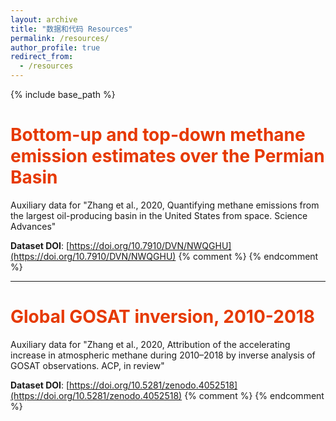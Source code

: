 ```yaml
---
layout: archive
title: "数据和代码 Resources"
permalink: /resources/
author_profile: true
redirect_from:
  - /resources
---
```

{% include base_path %}

# <font color="#e63900">Bottom-up and top-down methane emission estimates over the Permian Basin</font>
Auxiliary data for "Zhang et al., 2020, Quantifying methane emissions from the largest oil-producing basin in the United States from space. Science Advances"  

**Dataset DOI**: [https://doi.org/10.7910/DVN/NWQGHU](https://doi.org/10.7910/DVN/NWQGHU)
{% comment %} <!--<img src='/images/foo-bar-identity.jpg'> --> {% endcomment %} 
********************

# <font color="#e63900">Global GOSAT inversion, 2010-2018</font>
Auxiliary data for "Zhang et al., 2020, Attribution of the accelerating increase in atmospheric methane during 2010–2018 by inverse analysis of GOSAT observations. ACP, in review"

**Dataset DOI**: [https://doi.org/10.5281/zenodo.4052518](https://doi.org/10.5281/zenodo.4052518)
{% comment %}<!--<img src='/images/foo-bar-identity.jpg'>--> {% endcomment %}